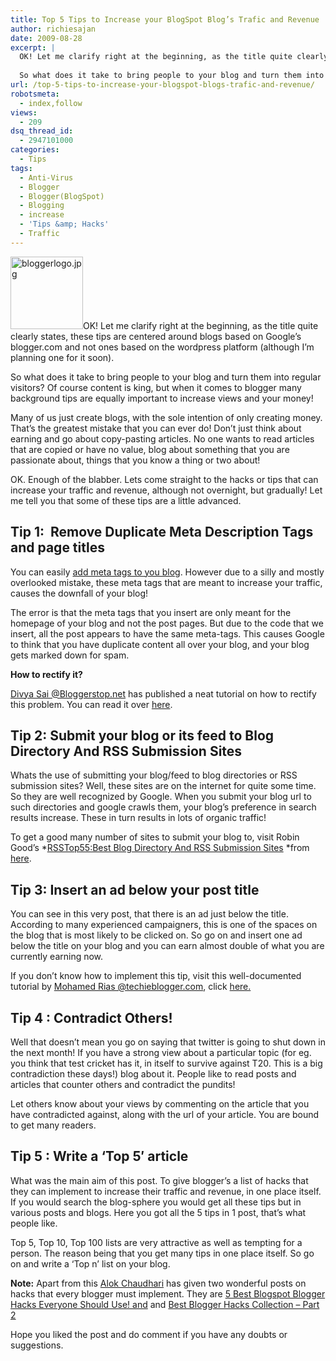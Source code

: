 ```yaml
---
title: Top 5 Tips to Increase your BlogSpot Blog’s Trafic and Revenue
author: richiesajan
date: 2009-08-28
excerpt: |
  OK! Let me clarify right at the beginning, as the title quite clearly states, these tips are centered around blogs based on Google's blogger.com and not ones based on the wordpress platform (although I'm planning one for it soon).
  
  So what does it take to bring people to your blog and turn them into regular visitors? Of course content is king, but when it comes to blogger many background tips are equally important to increase views and your money!
url: /top-5-tips-to-increase-your-blogspot-blogs-trafic-and-revenue/
robotsmeta:
  - index,follow
views:
  - 209
dsq_thread_id:
  - 2947101000
categories:
  - Tips
tags:
  - Anti-Virus
  - Blogger
  - Blogger(BlogSpot)
  - Blogging
  - increase
  - 'Tips &amp; Hacks'
  - Traffic
---
```

<img class="alignleft size-full  wp-image-53226" src="http://cdn.devilsworkshop.org/files/2009/02/bloggerlogo.jpg" alt="bloggerlogo.jpg" width="116" height="116" />OK! Let me clarify right at the beginning, as the title quite clearly states, these tips are centered around blogs based on Google&#8217;s blogger.com and not ones based on the wordpress platform (although I&#8217;m planning one for it soon).

So what does it take to bring people to your blog and turn them into regular visitors? Of course content is king, but when it comes to blogger many background tips are equally important to increase views and your money!  
<!--more-->

  
Many of us just create blogs, with the sole intention of only creating money. That&#8217;s the greatest mistake that you can ever do! Don&#8217;t just think about earning and go about copy-pasting articles. No one wants to read articles that are copied or have no value, blog about something that you are passionate about, things that you know a thing or two about!

OK. Enough of the blabber. Lets come straight to the hacks or tips that can increase your traffic and revenue, although not overnight, but gradually! Let me tell you that some of these tips are a little advanced.

## Tip 1:  Remove Duplicate Meta Description Tags and page titles

You can easily [add meta tags to you blog][1]. However due to a silly and mostly overlooked mistake, these meta tags that are meant to increase your traffic, causes the downfall of your blog!

The error is that the meta tags that you insert are only meant for the homepage of your blog and not the post pages. But due to the code that we insert, all the post appears to have the same meta-tags. This causes Google to think that you have duplicate content all over your blog, and your blog gets marked down for spam.

**How to rectify it?**

<a href="http://bloggerstop.net/2009/04/duplicate-meta-description-and-titles.html" onclick="_gaq.push(['_trackEvent', 'outbound-article', 'http://bloggerstop.net/2009/04/duplicate-meta-description-and-titles.html', 'Divya Sai @Bloggerstop.net']);" target="_blank">Divya Sai @Bloggerstop.net</a> has published a neat tutorial on how to rectify this problem. You can read it over <a href="http://bloggerstop.net/2009/04/duplicate-meta-description-and-titles.html" onclick="_gaq.push(['_trackEvent', 'outbound-article', 'http://bloggerstop.net/2009/04/duplicate-meta-description-and-titles.html', 'here']);" target="_blank">here</a>.

## Tip 2: Submit your blog or its feed to Blog Directory And RSS Submission Sites

Whats the use of submitting your blog/feed to blog directories or RSS submission sites? Well, these sites are on the internet for quite some time. So they are well recognized by Google. When you submit your blog url to such directories and google crawls them, your blog&#8217;s preference in search results increase. These in turn results in lots of organic traffic!

To get a good many number of sites to submit your blog to, visit Robin Good&#8217;s *<a href="http://www.masternewmedia.org/rss/top55/" onclick="_gaq.push(['_trackEvent', 'outbound-article', 'http://www.masternewmedia.org/rss/top55/', 'RSSTop55:Best Blog Directory And RSS Submission Sites']);" target="_blank">RSSTop55:Best Blog Directory And RSS Submission Sites</a> *from <a href="http://www.masternewmedia.org/rss/top55/" onclick="_gaq.push(['_trackEvent', 'outbound-article', 'http://www.masternewmedia.org/rss/top55/', 'here']);" target="_blank">here</a>.

## Tip 3: Insert an ad below your post title

You can see in this very post, that there is an ad just below the title. According to many experienced campaigners, this is one of the spaces on the blog that is most likely to be clicked on. So go on and insert one ad below the title on your blog and you can earn almost double of what you are currently earning now.

If you don&#8217;t know how to implement this tip, visit this well-documented tutorial by <a href="http://www.techieblogger.com/2009/05/show-adsense-ads-below-post-title.html" onclick="_gaq.push(['_trackEvent', 'outbound-article', 'http://www.techieblogger.com/2009/05/show-adsense-ads-below-post-title.html', 'Mohamed Rias @techieblogger.com']);" target="_blank">Mohamed Rias @techieblogger.com</a>, click <a href="http://www.techieblogger.com/2009/05/show-adsense-ads-below-post-title.html" onclick="_gaq.push(['_trackEvent', 'outbound-article', 'http://www.techieblogger.com/2009/05/show-adsense-ads-below-post-title.html', 'here.']);" target="_blank">here.</a>

## Tip 4 : Contradict Others!

Well that doesn&#8217;t mean you go on saying that twitter is going to shut down in the next month! If you have a strong view about a particular topic (for eg. you think that test cricket has it, in itself to survive against T20. This is a big contradiction these days!) blog about it. People like to read posts and articles that counter others and contradict the pundits!

Let others know about your views by commenting on the article that you have contradicted against, along with the url of your article. You are bound to get many readers.

## Tip 5 : Write a &#8216;Top 5&#8242; article

What was the main aim of this post. To give blogger&#8217;s a list of hacks that they can implement to increase their traffic and revenue, in one place itself. If you would search the blog-sphere you would get all these tips but in various posts and blogs. Here you got all the 5 tips in 1 post, that&#8217;s what people like.

Top 5, Top 10, Top 100 lists are very attractive as well as tempting for a person. The reason being that you get many tips in one place itself. So go on and write a &#8216;Top n&#8217; list on your blog.

**Note:** Apart from this [Alok Chaudhari][2] has given two wonderful posts on hacks that every blogger must implement. They are [5 Best Blogspot Blogger Hacks Everyone Should Use! and][3] and [Best Blogger Hacks Collection – Part 2][4]

Hope you liked the post and do comment if you have any doubts or suggestions.

 [1]: http://devilsworkshop.org/how-to-optimize-your-blogger-blog-for-seo/
 [2]: http://devilsworkshop.org/author/alok_chaudhari/ "Posts by Alok Chaudhari"
 [3]: http://devilsworkshop.org/5-best-blogspot-blogger-hacks/
 [4]: http://devilsworkshop.org/best-blogger-hacks-collection-part-2/

